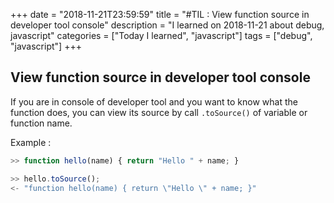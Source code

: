 +++
date = "2018-11-21T23:59:59"
title = "#TIL : View function source in developer tool console"
description = "I learned on 2018-11-21 about debug, javascript"
categories = ["Today I learned", "javascript"]
tags = ["debug", "javascript"]
+++



## View function source in developer tool console

If you are in console of developer tool and you want to know what the function does, you can view its source by call `.toSource()` of variable or function name.

Example :

```js
>> function hello(name) { return "Hello " + name; }

>> hello.toSource();
<- "function hello(name) { return \"Hello \" + name; }"
```
